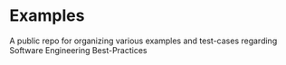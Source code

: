 # Examples
A public repo for organizing various examples and test-cases regarding Software Engineering Best-Practices
